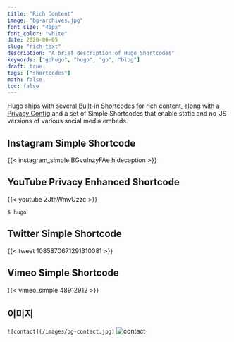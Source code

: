 ```yaml
---
title: "Rich Content"
image: "bg-archives.jpg"
font_size: "40px"
font_color: "white"
date: 2020-06-05
slug: "rich-text"
description: "A brief description of Hugo Shortcodes"
keywords: ["gohugo", "hugo", "go", "blog"]
draft: true
tags: ["shortcodes"]
math: false
toc: false
---
```


Hugo ships with several [Built-in Shortcodes](https://gohugo.io/content-management/shortcodes/#use-hugo-s-built-in-shortcodes) for rich content, along with a [Privacy Config](https://gohugo.io/about/hugo-and-gdpr/) and a set of Simple Shortcodes that enable static and no-JS versions of various social media embeds.

## Instagram Simple Shortcode

{{< instagram_simple BGvuInzyFAe hidecaption >}}


## YouTube Privacy Enhanced Shortcode

{{< youtube ZJthWmvUzzc >}}


<code class="single">$ hugo</code>

## Twitter Simple Shortcode

{{< tweet 1085870671291310081 >}}


## Vimeo Simple Shortcode

{{< vimeo_simple 48912912 >}}


## 이미지 
``![contact](/images/bg-contact.jpg)``
![contact](/images/bg-contact.jpg)